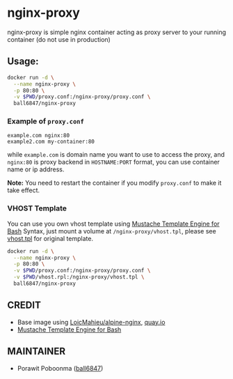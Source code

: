 # nginx-proxy

nginx-proxy is simple nginx container acting as proxy server to your running container (do not use in production)

## Usage:

```bash
docker run -d \
  --name nginx-proxy \
  -p 80:80 \
  -v $PWD/proxy.conf:/nginx-proxy/proxy.conf \
  ball6847/nginx-proxy
```

### Example of `proxy.conf`

```
example.com nginx:80
example2.com my-container:80
```

while `example.com` is domain name you want to use to access the proxy, and `nginx:80` is proxy backend in `HOSTNAME:PORT` format, you can use container name or ip address.

**Note:** You need to restart the container if you modify `proxy.conf` to make it take effect.

### VHOST Template

You can use you own vhost template using [Mustache Template Engine for Bash](https://github.com/tests-always-included/mo) Syntax,
just mount a volume at `/nginx-proxy/vhost.tpl`, please see [vhost.tpl](https://github.com/ball6847/nginx-proxy/blob/master/vhost.tpl) for original template.

```bash
docker run -d \
  --name nginx-proxy \
  -p 80:80 \
  -v $PWD/proxy.conf:/nginx-proxy/proxy.conf \
  -v $PWD/vhost.rpl:/nginx-proxy/vhost.tpl \
  ball6847/nginx-proxy
```

## CREDIT

- Base image using [LoicMahieu/alpine-nginx](https://github.com/LoicMahieu/alpine-nginx), [quay.io](https://quay.io/repository/loicmahieu/alpine-nginx?tag=latest)
- [Mustache Template Engine for Bash](https://github.com/tests-always-included/mo)


## MAINTAINER

- Porawit Poboonma ([ball6847](https://github.com/ball6847))
